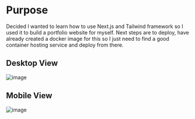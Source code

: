 # Purpose

Decided I wanted to learn how to use Next.js and Tailwind framework so I used it to build a portfolio website for myself. Next steps are to deploy, have already created a docker image for this so I just need to find a good container hosting service and deploy from there. 

## Desktop View

![image](https://github.com/user-attachments/assets/fcf909f8-b830-402b-8f4d-79f3c6641239)

## Mobile View

![image](https://github.com/user-attachments/assets/acee46b0-396f-40c9-b00b-e8d37882fb30)
